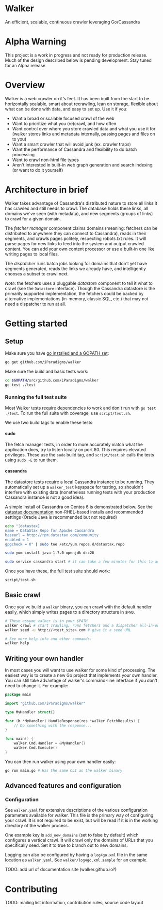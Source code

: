 Walker
======

An efficient, scalable, continuous crawler leveraging Go/Cassandra

# Alpha Warning
This project is a work in progress and not ready for production release. Much of the design described below is pending development. Stay tuned for an Alpha release.

# Overview

Walker is a web crawler on it's feet. It has been built from the start to be horizontally scalable, smart about recrawling, lean on storage, flexible about what can be done with data, and easy to set up. Use it if you:
- Want a broad or scalable focused crawl of the web
- Want to prioritize what you (re)crawl, and how often
- Want control over where you store crawled data and what you use it for (walker stores links and metadata internally, passing pages and files on to you)
- Want a smart crawler that will avoid junk (ex. crawler traps)
- Want the performance of Cassandra and flexibility to do batch processing
- Want to crawl non-html file types
- Aren't interested in built-in web graph generation and search indexing (or want to do it yourself)

# Architecture in brief

Walker takes advantage of Cassandra's distributed nature to store all links it has crawled and still needs to crawl. The database holds these links, all domains we've seen (with metadata), and new segments (groups of links) to crawl for a given domain.

The *fetcher manager* component claims domains (meaning: fetchers can be distributed to anywhere they can connect to Cassandra), reads in their segments, and crawls pages politely, respecting robots.txt rules. It will parse pages for new links to feed into the system and output crawled content. You can add your own content processor or use a built-in one like writing pages to local files.

The *dispatcher* runs batch jobs looking for domains that don't yet have segments generated, reads the links we already have, and intelligently chooses a subset to crawl next.

_Note_: the fetchers uses a pluggable *datastore* component to tell it what to crawl (see the `Datastore` interface). Though the Cassandra datastore is the primarily supported implementation, the fetchers could be backed by alternative implementations (in-memory, classic SQL, etc.) that may not need a dispatcher to run at all.

# Getting started

## Setup

Make sure you have [go installed and a GOPATH set](https://golang.org/doc/install):

```sh
go get github.com/iParadigms/walker
```

Make sure the build and basic tests work:

```sh
cd $GOPATH/src/github.com/iParadigms/walker
go test ./test
```

### Running the full test suite

Most Walker tests require dependencies to work and don't run with `go test ./test`. To run the full suite with coverage, use `script/test.sh`.

We use two build tags to enable these tests:

#### sudo

The fetch manager tests, in order to more accurately match what the application does, try to listen locally on port 80. This requires elevated privileges. These use the `sudo` build tag, and `script/test.sh` calls the tests using `sudo -E` to run them.

#### cassandra

The datastore tests require a local Cassandra instance to be running. They automatically set up a `walker_test` keyspace for testing, so shouldn't interfere with existing data (nonetheless running tests with your production Cassandra instance is not a good idea).

A simple install of Cassandra on Centos 6 is demonstrated below. See the [datastax documentation](http://www.datastax.com/documentation/cassandra/2.0/cassandra/install/install_cassandraTOC.html) non-RHEL-based installs and recommended settings (Oracle Java is recommended but not required)

```sh
echo "[datastax]
name = DataStax Repo for Apache Cassandra
baseurl = http://rpm.datastax.com/community
enabled = 1
gpgcheck = 0" | sudo tee /etc/yum.repos.d/datastax.repo

sudo yum install java-1.7.0-openjdk dsc20

sudo service cassandra start # it can take a few minutes for this to actually start up
```

Once you have these, the full test suite should work:

```sh
script/test.sh
```

## Basic crawl

Once you've build a `walker` binary, you can crawl with the default handler easily, which simply writes pages to a directory structure in `$PWD`.

```sh
# These assume walker is in your $PATH
walker crawl # start crawling; runs fetchers and a dispatcher all-in-one
walker seed -u http://<test_site>.com # give it a seed URL

# See more help info and other commands:
walker help
```

## Writing your own handler

In most cases you will want to use walker for some kind of processing. The easiest way is to create a new Go project that implements your own handler. You can still take advantage of walker's command-line interface if you don't need to change it. For example:

```go
package main

import "github.com/iParadigms/walker"

type MyHandler struct{}

func (h *MyHandler) HandleResponse(res *walker.FetchResults) {
	// Do something with the response...
}

func main() {
	walker.Cmd.Handler = &MyHandler{}
	walker.Cmd.Execute()
}
```

You can then run walker using your own handler easily:

```sh
go run main.go # Has the same CLI as the walker binary
```

## Advanced features and configuration

### Configuration

See `walker.yaml` for extensive descriptions of the various configuration parameters available for walker. This file is the primary way of configuring your crawl. It is not required to be exist, but will be read if it is in the working directory of the walker process.

One example key is `add_new_domains` (set to false by default) which configures a vertical crawl. It will crawl only the domains of URLs that you specifically seed. Set it to true to branch out to new domains.

Logging can also be configured by having a `log4go.xml` file in the same location as `walker.yaml`. See `walker/log4go.xml.sample` for an example.

TODO: add url of documentation site (walker.github.io?)

# Contributing

TODO: mailing list information, contribution rules, source code layout
